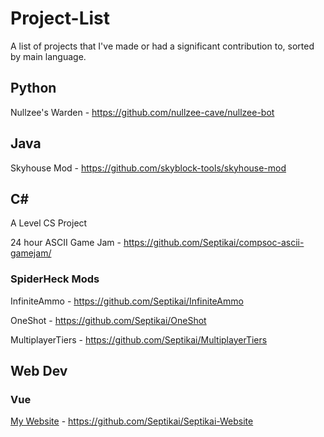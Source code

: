# Project-List
A list of projects that I've made or had a significant contribution to, sorted by main language.


## Python
Nullzee's Warden - https://github.com/nullzee-cave/nullzee-bot

## Java
Skyhouse Mod - https://github.com/skyblock-tools/skyhouse-mod

## C#
A Level CS Project

24 hour ASCII Game Jam - https://github.com/Septikai/compsoc-ascii-gamejam/

### SpiderHeck Mods
InfiniteAmmo - https://github.com/Septikai/InfiniteAmmo

OneShot - https://github.com/Septikai/OneShot

MultiplayerTiers - https://github.com/Septikai/MultiplayerTiers

## Web Dev
### Vue
[My Website](https://septikai.me) - https://github.com/Septikai/Septikai-Website



